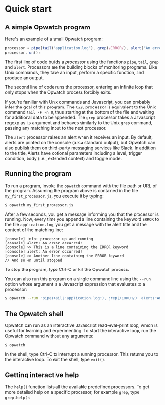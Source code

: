 # Quick start

## A simple Opwatch program

Here's an example of a small Opwatch program:

```js
processor = pipe(tail("application.log"), grep(/ERROR/), alert("An error occurred!"));
processor.run();
```

The first line of code builds a *processor* using the functions `pipe`, `tail`, `grep` and `alert`. 
Processors are the building blocks of monitoring programs. Like Unix commands, they take an input, perform a specific 
function, and produce an output.

The second line of code runs the processor, entering an infinite loop that only stops when the Opwatch process 
forcibly exits.

If you're familiar with Unix commands and Javascript, you can probably infer the goal of this program. The `tail`
processor is equivalent to the Unix command `tail -F -n 0`, thus starting at the bottom of the file and waiting for 
additional data to be appended. The `grep` processor takes a Javascript regexp as its argument and
behaves similarly to the Unix `grep` command, passing any matching input to the next processor.

The `alert` processor raises an alert when it receives an input. By default, alerts are printed 
on the console (a.k.a standard output), but Opwatch can also publish them on third-party messaging services like Slack.
In addition to the title, Alerts have optional parameters including a level, trigger condition, body (i.e., extended 
content) and toggle mode.

## Running the program

To run a program, invoke the `opwatch` command with the file path or URL of the program. Assuming the program above
is contained in the file `my_first_processor.js`, you execute it by typing: 

```sh
$ opwatch my_first_processor.js
```

After a few seconds, you get a message informing you that the processor is running. Now, every time you append a line 
containing the keyword `ERROR` to the file `application.log`, you get a message with the alert title and the content
of the matching line:

```
[console] info: processor up and running
[console] alert: An error occurred!
[console] >> This is a line containing the ERROR keyword
[console] alert: An error occurred!
[console] >> Another line containing the ERROR keyword
// And so on until stopped
```

To stop the program, type Ctrl-C or kill the Opwatch process.

You can also run this program on a single command line using the `--run` option whose argument is a
Javascript expression that evaluates to a processor:

```sh
$ opwatch --run 'pipe(tail("application.log"), grep(/ERROR/), alert("An error occurred!"))'
```

## The Opwatch shell

Opwatch can run as an interactive Javascript read-eval-print loop, which is useful for learning and experimenting. 
To start the interactive loop, run the Opwatch command without any arguments:

```sh
$ opwatch
```

In the shell, type Ctrl-C to interrupt a running processor. This returns you to the interactive loop. To exit
the shell, type `exit()`.

## Getting interactive help

The `help()` function lists all the available predefined processors. To get more detailed help on a specific processor, for 
example `grep`, type `grep.help()`:





